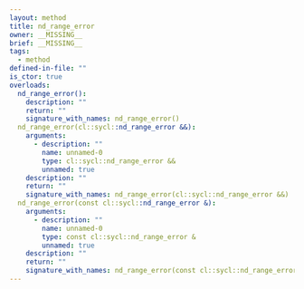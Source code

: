 ```yaml
---
layout: method
title: nd_range_error
owner: __MISSING__
brief: __MISSING__
tags:
  - method
defined-in-file: ""
is_ctor: true
overloads:
  nd_range_error():
    description: ""
    return: ""
    signature_with_names: nd_range_error()
  nd_range_error(cl::sycl::nd_range_error &&):
    arguments:
      - description: ""
        name: unnamed-0
        type: cl::sycl::nd_range_error &&
        unnamed: true
    description: ""
    return: ""
    signature_with_names: nd_range_error(cl::sycl::nd_range_error &&)
  nd_range_error(const cl::sycl::nd_range_error &):
    arguments:
      - description: ""
        name: unnamed-0
        type: const cl::sycl::nd_range_error &
        unnamed: true
    description: ""
    return: ""
    signature_with_names: nd_range_error(const cl::sycl::nd_range_error &)
---
```

